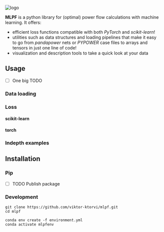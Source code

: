 ![logo](https://github.com/viktor-ktorvi/mlpf/assets/69254199/333dfd18-7c60-4874-a89b-92eecf32ac96)

__MLPF__ is a python library for (optimal) power flow calculations with machine learning.
It offers:

* efficient loss functions compatible with both _PyTorch_ and _scikit-learn_!
* utilities such as data structures and loading pipelines that make it easy to go from
  _pandapower_ nets or _PYPOWER_ case files to arrays and tensors in just one line of code!
* visualization and description tools to take a quick look at your data

## Usage

-[ ] One big TODO

### Data loading

### Loss

#### scikit-learn

#### torch

### Indepth examples

## Installation

### Pip

-[ ] TODO Publish package

### Development

```
git clone https://github.com/viktor-ktorvi/mlpf.git
cd mlpf

conda env create -f environment.yml
conda activate mlpfenv
```
